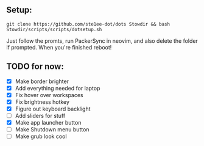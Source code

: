 ## Setup:

``
git clone https://github.com/ste1ee-dot/dots Stowdir && bash Stowdir/scripts/scripts/dotsetup.sh
``

Just follow the promts, run PackerSync in neovim, and also delete the folder if prompted.
When you're finished reboot!

## TODO for now:
* [x] Make border brighter
* [x] Add everything needed for laptop
* [x] Fix hover over workspaces
* [x] Fix brightness hotkey
* [x] Figure out keyboard backlight
* [ ] Add sliders for stuff
* [x] Make app launcher button
* [ ] Make Shutdown menu button
* [ ] Make grub look cool
